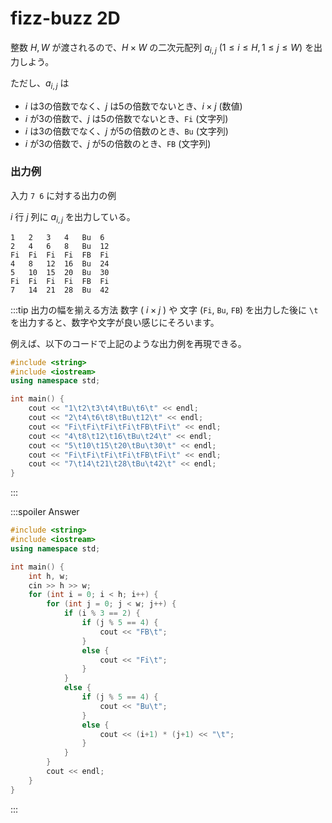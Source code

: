 # fizz-buzz 2D
整数 $H, W$ が渡されるので、$H\times W$ の二次元配列 $a_{i,j}\ (1\leq i\leq H, 1\leq j\leq W)$ を出力しよう。

ただし、$a_{i,j}$ は

-   $i$ は3の倍数でなく、$j$ は5の倍数でないとき、$i\times j$ (数値)
-   $i$ が3の倍数で、$j$ は5の倍数でないとき、`Fi` (文字列)
-   $i$ は3の倍数でなく、$j$ が5の倍数のとき、`Bu` (文字列)
-   $i$ が3の倍数で、$j$ が5の倍数のとき、`FB` (文字列)

### 出力例

入力 `7 6` に対する出力の例

$i$ 行 $j$ 列に $a_{i,j}$ を出力している。

```text
1	2	3	4	Bu	6	
2	4	6	8	Bu	12	
Fi	Fi	Fi	Fi	FB	Fi	
4	8	12	16	Bu	24	
5	10	15	20	Bu	30	
Fi	Fi	Fi	Fi	FB	Fi	
7	14	21	28	Bu	42	
```

:::tip 出力の幅を揃える方法
数字 ( $i\times j$ ) や 文字 (`Fi`, `Bu`, `FB`) を出力した後に `\t` を出力すると、数字や文字が良い感じにそろいます。

例えば、以下のコードで上記のような出力例を再現できる。
```cpp
#include <string>
#include <iostream>
using namespace std;

int main() {
    cout << "1\t2\t3\t4\tBu\t6\t" << endl;
    cout << "2\t4\t6\t8\tBu\t12\t" << endl;
    cout << "Fi\tFi\tFi\tFi\tFB\tFi\t" << endl;
    cout << "4\t8\t12\t16\tBu\t24\t" << endl;
    cout << "5\t10\t15\t20\tBu\t30\t" << endl;
    cout << "Fi\tFi\tFi\tFi\tFB\tFi\t" << endl;
    cout << "7\t14\t21\t28\tBu\t42\t" << endl;
}
```
:::

:::spoiler Answer
```cpp
#include <string>
#include <iostream>
using namespace std;

int main() {
    int h, w;
    cin >> h >> w;
    for (int i = 0; i < h; i++) {
        for (int j = 0; j < w; j++) {
            if (i % 3 == 2) {
                if (j % 5 == 4) {
                    cout << "FB\t";
                }
                else {
                    cout << "Fi\t";
                }
            }
            else {
                if (j % 5 == 4) {
                    cout << "Bu\t";
                }
                else {
                    cout << (i+1) * (j+1) << "\t";
                }
            }
        }
        cout << endl;
    }
}
```
:::
